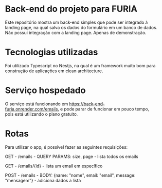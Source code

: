 # Back-end do projeto para FURIA
Este repositório mostra um back-end simples que pode ser integrado à landing page, na qual salva os dados do formulário em um banco de dados. Não possui integração com a landing page. Apenas de demonstração.

# Tecnologias utilizadas
Foi utilizado Typescript no Nestjs, na qual é um framework muito bom para construção de aplicações em clean architecture.

# Serviço hospedado
O serviço está funcionando em https://back-end-furia.onrender.com/emails, e pode parar de funcionar em pouco tempo, pois está utilizando o plano gratuito.

# Rotas
Para utilizar o app, é possível fazer as seguintes requisições:

GET - /emails - QUERY PARAMS: size, page -  lista todos os emails

GET - /emails/{id} - lista um email em específico

POST - /emails - BODY: {name: "nome", email: "email", message: "mensagem"} - adiciona dados a lista